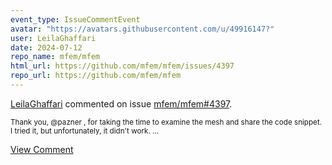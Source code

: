 ```yaml
---
event_type: IssueCommentEvent
avatar: "https://avatars.githubusercontent.com/u/49916147?"
user: LeilaGhaffari
date: 2024-07-12
repo_name: mfem/mfem
html_url: https://github.com/mfem/mfem/issues/4397
repo_url: https://github.com/mfem/mfem
---
```


<a href='https://github.com/LeilaGhaffari' target='_blank'>LeilaGhaffari</a> commented on issue <a href='https://github.com/mfem/mfem/issues/4397' target='_blank'>mfem/mfem#4397</a>.

<small>Thank you, @pazner , for taking the time to examine the mesh and share the code snippet. I tried it, but unfortunately, it didn't work. ...</small>

<a href='https://github.com/mfem/mfem/issues/4397' target='_blank'>View Comment</a>